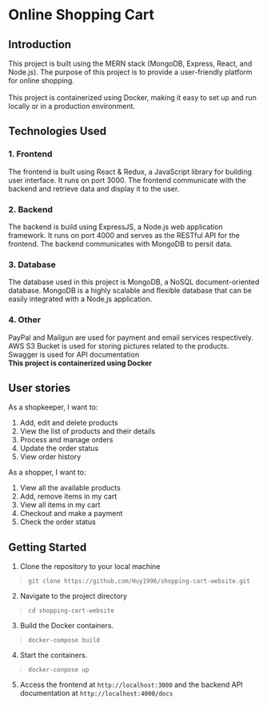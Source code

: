 # Online Shopping Cart

## Introduction
This project is built using the MERN stack (MongoDB, Express, React, and Node.js).
The purpose of this project is to provide a user-friendly platform for online shopping.
<br><br>
This project is containerized using Docker, making it easy to set up and
run locally or in a production environment.

## Technologies Used
### 1. Frontend
The frontend is built using React & Redux, a JavaScript library for building user interface.
It runs on port 3000. The frontend communicate with the backend and retrieve data and display
it to the user.

### 2. Backend
The backend is build using ExpressJS, a Node.js web application framework. It runs on port 4000
and serves as the RESTful API for the frontend. The backend communicates with MongoDB to persit data.

### 3. Database
The database used in this project is MongoDB, a NoSQL document-oriented database.
MongoDB is a highly scalable and flexible database that can be easily integrated with a Node,js application.

### 4. Other
PayPal and Mailgun are used for payment and email services respectively. <br>
AWS S3 Bucket is used for storing pictures related to the products. <br>
Swagger is used for API documentation <br>
__This project is containerized using Docker__


## User stories
As a shopkeeper, I want to:
1. Add, edit and delete products
2. View the list of products and their details
3. Process and manage orders
4. Update the order status
5. View order history

As a shopper, I want to:
1. View all the available products
2. Add, remove items in my cart
3. View all items in my cart
4. Checkout and make a payment
5. Check the order status


## Getting Started
1. Clone the repository to your local machine <br>
> `git clone https://github.com/Huy1996/shopping-cart-website.git`
2. Navigate to the project directory
> `cd shopping-cart-website`
3. Build the Docker containers.
> `docker-compose build`
4. Start the containers.
> `docker-conpose up`
5. Access the frontend at `http://localhost:3000` and the backend API documentation
at `http://localhost:4000/docs`


